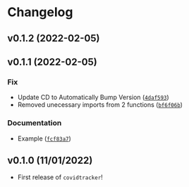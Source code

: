 # Changelog

<!--next-version-placeholder-->

## v0.1.2 (2022-02-05)


## v0.1.1 (2022-02-05)
### Fix
* Update CD to Automatically Bump Version ([`4daf593`](https://github.com/UBC-MDS/Group28-covidtracker/commit/4daf59388005e47367edf9fca75f072963659727))
* Removed unecessary imports from 2 functions ([`bf6f06b`](https://github.com/UBC-MDS/Group28-covidtracker/commit/bf6f06bc126103c4e23003a41e06847d3618ed88))

### Documentation
* Example ([`fcf83a7`](https://github.com/UBC-MDS/Group28-covidtracker/commit/fcf83a70160eda9b0f736e6055235d139aee69d8))

## v0.1.0 (11/01/2022)

- First release of `covidtracker`!